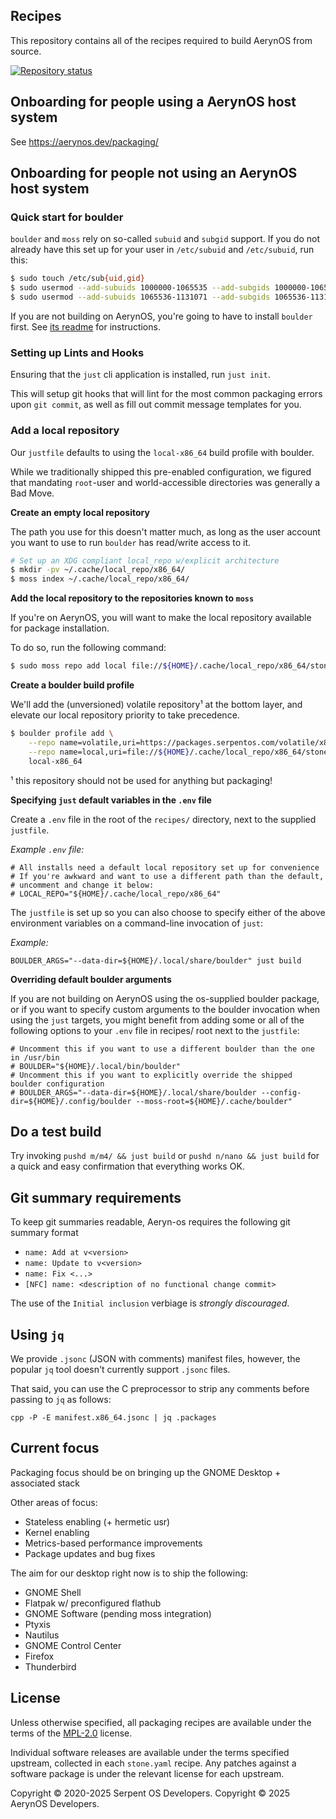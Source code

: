 ## Recipes

This repository contains all of the recipes required to build AerynOS
from source.

[![Repository status](https://repology.org/badge/repository-big/serpentos.svg)](https://repology.org/repository/serpentos)

## Onboarding for people using a AerynOS host system

See https://aerynos.dev/packaging/

## Onboarding for people not using an AerynOS host system

### Quick start for boulder

`boulder` and `moss` rely on so-called `subuid` and `subgid` support.
If you do not already have this set up for your user in `/etc/subuid` and `/etc/subuid`, run this:

```bash
$ sudo touch /etc/sub{uid,gid}
$ sudo usermod --add-subuids 1000000-1065535 --add-subgids 1000000-1065535 root
$ sudo usermod --add-subuids 1065536-1131071 --add-subgids 1065536-1131071 "$USER"
```

If you are not building on AerynOS, you're going to have to install `boulder` first.
See [its readme][moss-boulder-readme] for instructions.

[moss-boulder-readme]:(https://github.com/AerynOS/os-tools#-onboarding)

### Setting up Lints and Hooks

Ensuring that the `just` cli application is installed, run `just init`.

This will setup git hooks that will lint for the most common packaging errors upon `git commit`, as well as
fill out commit message templates for you.

### Add a local repository

Our `justfile` defaults to using the `local-x86_64` build profile with boulder.

While we traditionally shipped this pre-enabled configuration, we figured that mandating `root`-user and world-accessible directories was generally a Bad Move.


**Create an empty local repository**

The path you use for this doesn't matter much, as long as the user account you want to use
to run `boulder` has read/write access to it.

```bash
# Set up an XDG compliant local_repo w/explicit architecture
$ mkdir -pv ~/.cache/local_repo/x86_64/
$ moss index ~/.cache/local_repo/x86_64/
```


**Add the local repository to the repositories known to `moss`**

If you're on AerynOS, you will want to make the local repository available for package
installation.

To do so, run the following command:

```bash
$ sudo moss repo add local file://${HOME}/.cache/local_repo/x86_64/stone.index -p 100
```


**Create a boulder build profile**

We'll add the (unversioned) volatile repository¹ at the bottom layer, and elevate our
local repository priority to take precedence.

```bash
$ boulder profile add \
    --repo name=volatile,uri=https://packages.serpentos.com/volatile/x86_64/stone.index,priority=0 \
    --repo name=local,uri=file://${HOME}/.cache/local_repo/x86_64/stone.index,priority=100 \
    local-x86_64
```

¹ this repository should not be used for anything but packaging!


**Specifying `just` default variables in the `.env` file**

Create a `.env` file in the root of the `recipes/` directory, next to the supplied `justfile`.

_Example `.env` file:_

    # All installs need a default local repository set up for convenience
    # If you're awkward and want to use a different path than the default,
    # uncomment and change it below:
    # LOCAL_REPO="${HOME}/.cache/local_repo/x86_64"

The `justfile` is set up so you can also choose to specify either of the above environment variables on a command-line invocation of `just`:

_Example:_

    BOULDER_ARGS="--data-dir=${HOME}/.local/share/boulder" just build


**Overriding default boulder arguments**

If you are not building on AerynOS using the os-supplied boulder package, or if you want to specify custom arguments
to the boulder invocation when using the `just` targets, you might benefit from adding some or all of the following options
to your `.env` file in recipes/ root next to the `justfile`:

    # Uncomment this if you want to use a different boulder than the one in /usr/bin
    # BOULDER="${HOME}/.local/bin/boulder"
    # Uncomment this if you want to explicitly override the shipped boulder configuration
    # BOULDER_ARGS="--data-dir=${HOME}/.local/share/boulder --config-dir=${HOME}/.config/boulder --moss-root=${HOME}/.cache/boulder"

## Do a test build

Try invoking `pushd m/m4/ && just build` or `pushd n/nano && just build` for a quick and easy confirmation that everything works OK.


## Git summary requirements

To keep git summaries readable, Aeryn-os requires the following git summary format

- `name: Add at v<version>`
- `name: Update to v<version>`
- `name: Fix <...>`
- `[NFC] name: <description of no functional change commit>`

The use of the `Initial inclusion` verbiage is _strongly discouraged_.


## Using `jq`

We provide `.jsonc` (JSON with comments) manifest files, however, the popular `jq` tool doesn't currently support `.jsonc` files.

That said, you can use the C preprocessor to strip any comments before passing to `jq` as follows:

`cpp -P -E manifest.x86_64.jsonc | jq .packages`


## Current focus

Packaging focus should be on bringing up the GNOME Desktop + associated stack

Other areas of focus:

 - Stateless enabling (+ hermetic usr)
 - Kernel enabling
 - Metrics-based performance improvements
 - Package updates and bug fixes

The aim for our desktop right now is to ship the following:

 - GNOME Shell
 - Flatpak w/ preconfigured flathub
 - GNOME Software (pending moss integration)
 - Ptyxis
 - Nautilus
 - GNOME Control Center
 - Firefox
 - Thunderbird


## License

Unless otherwise specified, all packaging recipes are available under
the terms of the [MPL-2.0](https://spdx.org/licenses/MPL-2.0.html) license.

Individual software releases are available under the terms specified
upstream, collected in each `stone.yaml` recipe. Any patches against
a software package is under the relevant license for each upstream.

Copyright © 2020-2025 Serpent OS Developers.
Copyright © 2025 AerynOS Developers.
